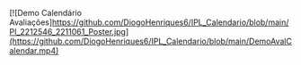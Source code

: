 [![Demo Calendário Avaliações]https://github.com/DiogoHenriques6/IPL_Calendario/blob/main/PI_2212546_2211061_Poster.jpg](https://github.com/DiogoHenriques6/IPL_Calendario/blob/main/DemoAvalCalendar.mp4)

